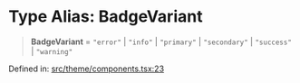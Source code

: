 # Type Alias: BadgeVariant

> **BadgeVariant** = `"error"` \| `"info"` \| `"primary"` \| `"secondary"` \| `"success"` \| `"warning"`

Defined in: [src/theme/components.tsx:23](https://github.com/Nick2bad4u/Uptime-Watcher/blob/dca5483e793478722cd3e6e125cafcec5fc771f0/src/theme/components.tsx#L23)
